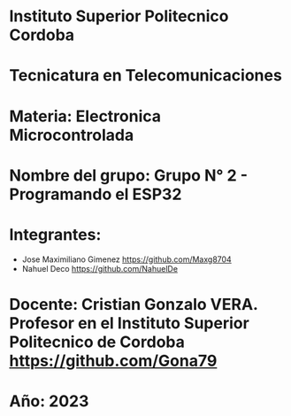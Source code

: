 # Instituto Superior Politecnico Cordoba

# Tecnicatura en Telecomunicaciones

# Materia: Electronica Microcontrolada

# Nombre del grupo: Grupo N° 2 - Programando el ESP32

# Integrantes: 

* Jose Maximiliano Gimenez https://github.com/Maxg8704
* Nahuel Deco              https://github.com/NahuelDe

# Docente: Cristian Gonzalo VERA. Profesor en el Instituto Superior Politecnico de Cordoba https://github.com/Gona79

# Año: 2023

